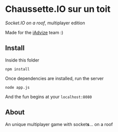 Chaussette.IO sur un toit
=========================

*Socket.IO on a roof*, multiplayer edition

Made for the [iAdvize](https://github.com/iadvize) team :)

Install
-------

Inside this folder

```npm install```

Once dependencies are installed, run the server

```node app.js```

And the fun begins at your ```localhost:8080```

About
-----

An unique multiplayer game with socket**s**... on a roof